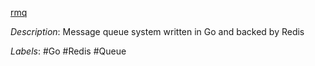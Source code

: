 [rmq](https://github.com/adjust/rmq)

*Description*: Message queue system written in Go and backed by Redis

*Labels*: #Go #Redis #Queue
